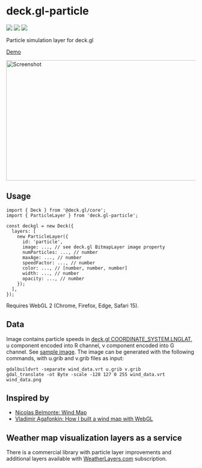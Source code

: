 # deck.gl-particle

[![](https://img.shields.io/npm/dm/deck.gl-particle)](https://www.npmjs.com/package/deck.gl-particle)
[![](https://img.shields.io/david/zakjan/deck.gl-particle)](https://www.npmjs.com/package/deck.gl-particle)
[![](https://img.shields.io/bundlephobia/min/deck.gl-particle)](https://www.npmjs.com/package/deck.gl-particle)

Particle simulation layer for deck.gl

[Demo](https://weatherlayers.github.io/deck.gl-particle/)

<img src="docs/screenshot@2x.png" alt="Screenshot" width="640" height="320">

## Usage

```
import { Deck } from '@deck.gl/core';
import { ParticleLayer } from 'deck.gl-particle';

const deckgl = new Deck({
  layers: [
    new ParticleLayer({
      id: 'particle',
      image: ..., // see deck.gl BitmapLayer image property
      numParticles: ..., // number
      maxAge: ..., // number
      speedFactor: ..., // number
      color: ..., // [number, number, number]
      width: ..., // number
      opacity: ..., // number
    });
  ],
});
```

Requires WebGL 2 (Chrome, Firefox, Edge, Safari 15).

## Data

Image contains particle speeds in [deck.gl COORDINATE_SYSTEM.LNGLAT](https://deck.gl/docs/developer-guide/coordinate-systems#supported-coordinate-systems), u component encoded into R channel, v component encoded into G channel. See [sample image](docs/wind_data.png). The image can be generated with the following commands, with u.grib and v.grib files as input:

```
gdalbuildvrt -separate wind_data.vrt u.grib v.grib
gdal_translate -ot Byte -scale -128 127 0 255 wind_data.vrt wind_data.png
```

## Inspired by

- [Nicolas Belmonte: Wind Map](https://medium.com/vis-gl/wind-map-a58575f87fe3)
- [Vladimir Agafonkin: How I built a wind map with WebGL](https://blog.mapbox.com/how-i-built-a-wind-map-with-webgl-b63022b5537f)

## Weather map visualization layers as a service

There is a commercial library with particle layer improvements and additional layers available with [WeatherLayers.com](https://weatherlayers.com/) subscription.
